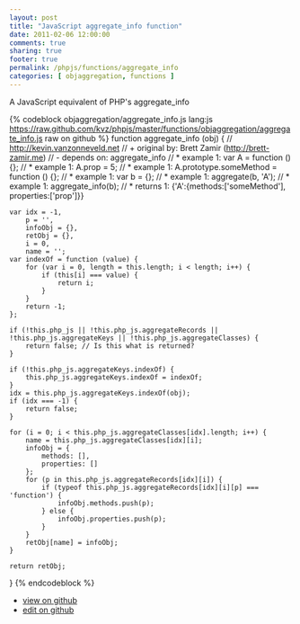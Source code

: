 ```yaml
---
layout: post
title: "JavaScript aggregate_info function"
date: 2011-02-06 12:00:00
comments: true
sharing: true
footer: true
permalink: /phpjs/functions/aggregate_info
categories: [ objaggregation, functions ]
---
```

A JavaScript equivalent of PHP's aggregate_info
<!-- more -->
{% codeblock objaggregation/aggregate_info.js lang:js https://raw.github.com/kvz/phpjs/master/functions/objaggregation/aggregate_info.js raw on github %}
function aggregate_info (obj) {
    // http://kevin.vanzonneveld.net
    // +   original by: Brett Zamir (http://brett-zamir.me)
    // -    depends on: aggregate_info
    // *     example 1: var A = function () {};
    // *     example 1: A.prop = 5;
    // *     example 1: A.prototype.someMethod = function () {};
    // *     example 1: var b = {};
    // *     example 1: aggregate(b, 'A');
    // *     example 1: aggregate_info(b);
    // *     returns 1: {'A':{methods:['someMethod'], properties:['prop']}}

    var idx = -1,
        p = '',
        infoObj = {},
        retObj = {},
        i = 0,
        name = '';
    var indexOf = function (value) {
        for (var i = 0, length = this.length; i < length; i++) {
            if (this[i] === value) {
                return i;
            }
        }
        return -1;
    };

    if (!this.php_js || !this.php_js.aggregateRecords || !this.php_js.aggregateKeys || !this.php_js.aggregateClasses) {
        return false; // Is this what is returned?
    }

    if (!this.php_js.aggregateKeys.indexOf) {
        this.php_js.aggregateKeys.indexOf = indexOf;
    }
    idx = this.php_js.aggregateKeys.indexOf(obj);
    if (idx === -1) {
        return false;
    }

    for (i = 0; i < this.php_js.aggregateClasses[idx].length; i++) {
        name = this.php_js.aggregateClasses[idx][i];
        infoObj = {
            methods: [],
            properties: []
        };
        for (p in this.php_js.aggregateRecords[idx][i]) {
            if (typeof this.php_js.aggregateRecords[idx][i][p] === 'function') {
                infoObj.methods.push(p);
            } else {
                infoObj.properties.push(p);
            }
        }
        retObj[name] = infoObj;
    }

    return retObj;
}
{% endcodeblock %}
<ul>
 <li><a href="https://github.com/kvz/phpjs/blob/master/functions/objaggregation/aggregate_info.js">view on github</a></li>
 <li><a href="https://github.com/kvz/phpjs/edit/master/functions/objaggregation/aggregate_info.js">edit on github</a></li>
</ul>
